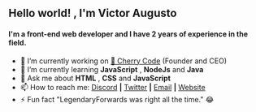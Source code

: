 ## Hello world! , I'm Victor Augusto

#### I'm a front-end web developer and I have 2 years of experience in the field.

- 🔭 I’m currently working on [🍒 Cherry Code](https://cherrycode.com.br)  (Founder and CEO)
- 🌱 I’m currently learning **JavaScript** , **NodeJs** and **Java**
- 💬 Ask me about **HTML** , **CSS** and **JavaScript**
- 📫 How to reach me: [Discord](https://discord.gg/y3KNRB4) **|** [Twitter](https://twitter.com/vulgoaugusto) **|** [Email](mailto:victor.augusto.net@gmail.com) **|** [Website](https://cherrycode.com.br)
- ⚡ Fun fact "LegendaryForwards was right all the time." 😂
